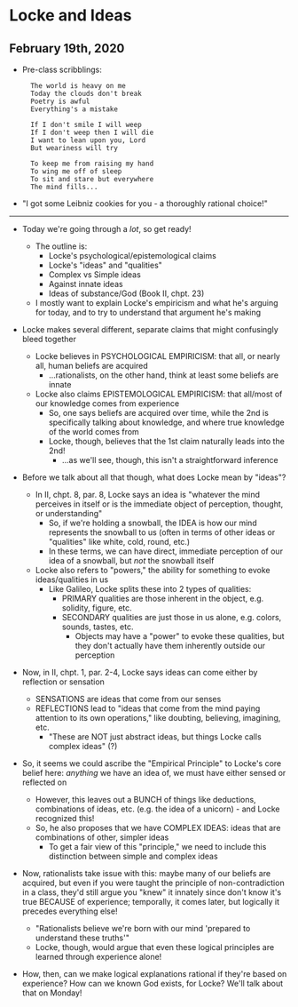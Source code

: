 # Locke and Ideas

## February 19th, 2020

- Pre-class scribblings:

        The world is heavy on me
        Today the clouds don't break
        Poetry is awful
        Everything's a mistake

        If I don't smile I will weep
        If I don't weep then I will die
        I want to lean upon you, Lord
        But weariness will try

        To keep me from raising my hand
        To wing me off of sleep
        To sit and stare but everywhere
        The mind fills...

- "I got some Leibniz cookies for you - a thoroughly rational choice!"
--------------------------------------------------------------------------------

- Today we're going through a *lot*, so get ready!
    - The outline is:
        - Locke's psychological/epistemological claims
        - Locke's "ideas" and "qualities"
        - Complex vs Simple ideas
        - Against innate ideas
        - Ideas of substance/God (Book II, chpt. 23)
    - I mostly want to explain Locke's empiricism and what he's arguing for today, and to try to understand that argument he's making

- Locke makes several different, separate claims that might confusingly bleed together
    - Locke believes in PSYCHOLOGICAL EMPIRICISM: that all, or nearly all, human beliefs are acquired
        - ...rationalists, on the other hand, think at least some beliefs are innate
    - Locke also claims EPISTEMOLOGICAL EMPIRICISM: that all/most of our knowledge comes from experience
        - So, one says beliefs are acquired over time, while the 2nd is specifically talking about knowledge, and where true knowledge of the world comes from
        - Locke, though, believes that the 1st claim naturally leads into the 2nd!
            - ...as we'll see, though, this isn't a straightforward inference

- Before we talk about all that though, what does Locke mean by "ideas"?
    - In II, chpt. 8, par. 8, Locke says an idea is "whatever the mind perceives in itself or is the immediate object of perception, thought, or understanding"
        - So, if we're holding a snowball, the IDEA is how our mind represents the snowball to us (often in terms of other ideas or "qualities" like white, cold, round, etc.)
        - In these terms, we can have direct, immediate perception of our idea of a snowball, but *not* the snowball itself
    - Locke also refers to "powers," the ability for something to evoke ideas/qualities in us
        - Like Galileo, Locke splits these into 2 types of qualities:
            - PRIMARY qualities are those inherent in the object, e.g. solidity, figure, etc.
            - SECONDARY qualities are just those in us alone, e.g. colors, sounds, tastes, etc.
                - Objects may have a "power" to evoke these qualities, but they don't actually have them inherently outside our perception

- Now, in II, chpt. 1, par. 2-4, Locke says ideas can come either by reflection or sensation
    - SENSATIONS are ideas that come from our senses
    - REFLECTIONS lead to "ideas that come from the mind paying attention to its own operations," like doubting, believing, imagining, etc.
        - "These are NOT just abstract ideas, but things Locke calls complex ideas" (?)

- So, it seems we could ascribe the "Empirical Principle" to Locke's core belief here: *anything* we have an idea of, we must have either sensed or reflected on
    - However, this leaves out a BUNCH of things like deductions, combinations of ideas, etc. (e.g. the idea of a unicorn) - and Locke recognized this!
    - So, he also proposes that we have COMPLEX IDEAS: ideas that are combinations of other, simpler ideas
        - To get a fair view of this "principle," we need to include this distinction between simple and complex ideas

- Now, rationalists take issue with this: maybe many of our beliefs are acquired, but even if you were taught the principle of non-contradiction in a class, they'd still argue you "knew" it innately since don't know it's true BECAUSE of experience; temporally, it comes later, but logically it precedes everything else!
    - "Rationalists believe we're born with our mind 'prepared to understand these truths'"
    - Locke, though, would argue that even these logical principles are learned through experience alone!

- How, then, can we make logical explanations rational if they're based on experience? How can we known God exists, for Locke? We'll talk about that on Monday!

